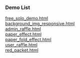 ### Demo List

[free_solo_demo.html](https://www.adba.club/CSS-Inspired-Factory/3M/free_solo_demo.html) <br />[background_img_responsive.html](https://www.adba.club/CSS-Inspired-Factory/4M/background_img_responsive.html) <br />[admin_raffle.html](https://www.adba.club/CSS-Inspired-Factory/6M/admin_raffle.html) <br />[paper_effect.html](https://www.adba.club/CSS-Inspired-Factory/6M/paper_effect.html) <br />[paper_fold_effect.html](https://www.adba.club/CSS-Inspired-Factory/6M/paper_fold_effect.html) <br />[user_raffle.html](https://www.adba.club/CSS-Inspired-Factory/6M/user_raffle.html) <br />[red_packet.html](https://www.adba.club/CSS-Inspired-Factory/6M/red_packet.html) <br />
